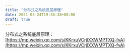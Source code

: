 ```yaml
---
title: "分布式之系统底层原理"
date: 2021-03-24T19:36:38+08:00
draft: true
---
```


分布式之系统底层原理：[https://mp.weixin.qq.com/s/KKrxuVCrjlXXWMPTXQ-fvA](https://mp.weixin.qq.com/s/KKrxuVCrjlXXWMPTXQ-fvA)

